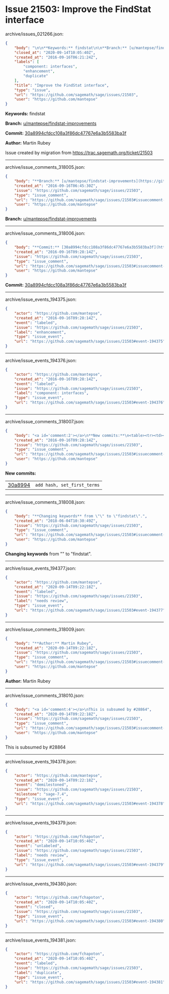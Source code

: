 # Issue 21503: Improve the FindStat interface

archive/issues_021266.json:
```json
{
    "body": "\n\n**Keywords:** findstat\n\n**Branch:** [u/mantepse/findstat-improvements](https://github.com/sagemath/sagetrac-mirror/tree/u/mantepse/findstat-improvements)\n\n**Commit:** [30a8994cfdcc108a3f86dc47767e6a3b5583ba3f](https://github.com/sagemath/sagetrac-mirror/commit/30a8994cfdcc108a3f86dc47767e6a3b5583ba3f)\n\n**Author:** Martin Rubey\n\nIssue created by migration from https://trac.sagemath.org/ticket/21503\n\n",
    "closed_at": "2020-09-14T10:05:40Z",
    "created_at": "2016-09-16T06:21:24Z",
    "labels": [
        "component: interfaces",
        "enhancement",
        "duplicate"
    ],
    "title": "Improve the FindStat interface",
    "type": "issue",
    "url": "https://github.com/sagemath/sage/issues/21503",
    "user": "https://github.com/mantepse"
}
```


**Keywords:** findstat

**Branch:** [u/mantepse/findstat-improvements](https://github.com/sagemath/sagetrac-mirror/tree/u/mantepse/findstat-improvements)

**Commit:** [30a8994cfdcc108a3f86dc47767e6a3b5583ba3f](https://github.com/sagemath/sagetrac-mirror/commit/30a8994cfdcc108a3f86dc47767e6a3b5583ba3f)

**Author:** Martin Rubey

Issue created by migration from https://trac.sagemath.org/ticket/21503





---

archive/issue_comments_318005.json:
```json
{
    "body": "**Branch:** [u/mantepse/findstat-improvements](https://github.com/sagemath/sagetrac-mirror/tree/u/mantepse/findstat-improvements)",
    "created_at": "2016-09-16T06:45:30Z",
    "issue": "https://github.com/sagemath/sage/issues/21503",
    "type": "issue_comment",
    "url": "https://github.com/sagemath/sage/issues/21503#issuecomment-318005",
    "user": "https://github.com/mantepse"
}
```

**Branch:** [u/mantepse/findstat-improvements](https://github.com/sagemath/sagetrac-mirror/tree/u/mantepse/findstat-improvements)



---

archive/issue_comments_318006.json:
```json
{
    "body": "**Commit:** [30a8994cfdcc108a3f86dc47767e6a3b5583ba3f](https://github.com/sagemath/sagetrac-mirror/commit/30a8994cfdcc108a3f86dc47767e6a3b5583ba3f)",
    "created_at": "2016-09-16T09:28:14Z",
    "issue": "https://github.com/sagemath/sage/issues/21503",
    "type": "issue_comment",
    "url": "https://github.com/sagemath/sage/issues/21503#issuecomment-318006",
    "user": "https://github.com/mantepse"
}
```

**Commit:** [30a8994cfdcc108a3f86dc47767e6a3b5583ba3f](https://github.com/sagemath/sagetrac-mirror/commit/30a8994cfdcc108a3f86dc47767e6a3b5583ba3f)



---

archive/issue_events_194375.json:
```json
{
    "actor": "https://github.com/mantepse",
    "created_at": "2016-09-16T09:28:14Z",
    "event": "labeled",
    "issue": "https://github.com/sagemath/sage/issues/21503",
    "label": "enhancement",
    "type": "issue_event",
    "url": "https://github.com/sagemath/sage/issues/21503#event-194375"
}
```



---

archive/issue_events_194376.json:
```json
{
    "actor": "https://github.com/mantepse",
    "created_at": "2016-09-16T09:28:14Z",
    "event": "labeled",
    "issue": "https://github.com/sagemath/sage/issues/21503",
    "label": "component: interfaces",
    "type": "issue_event",
    "url": "https://github.com/sagemath/sage/issues/21503#event-194376"
}
```



---

archive/issue_comments_318007.json:
```json
{
    "body": "<a id='comment:2'></a>\n**New commits:**\n<table><tr><td><a href=\"https://github.com/sagemath/sagetrac-mirror/commit/30a8994cfdcc108a3f86dc47767e6a3b5583ba3f\">30a8994</a></td><td><code>add hash, set_first_terms</code></td></tr></table>\n",
    "created_at": "2016-09-16T09:28:14Z",
    "issue": "https://github.com/sagemath/sage/issues/21503",
    "type": "issue_comment",
    "url": "https://github.com/sagemath/sage/issues/21503#issuecomment-318007",
    "user": "https://github.com/mantepse"
}
```

<a id='comment:2'></a>
**New commits:**
<table><tr><td><a href="https://github.com/sagemath/sagetrac-mirror/commit/30a8994cfdcc108a3f86dc47767e6a3b5583ba3f">30a8994</a></td><td><code>add hash, set_first_terms</code></td></tr></table>




---

archive/issue_comments_318008.json:
```json
{
    "body": "**Changing keywords** from \"\" to \"findstat\".",
    "created_at": "2018-06-04T10:30:49Z",
    "issue": "https://github.com/sagemath/sage/issues/21503",
    "type": "issue_comment",
    "url": "https://github.com/sagemath/sage/issues/21503#issuecomment-318008",
    "user": "https://github.com/mantepse"
}
```

**Changing keywords** from "" to "findstat".



---

archive/issue_events_194377.json:
```json
{
    "actor": "https://github.com/mantepse",
    "created_at": "2020-09-14T09:22:18Z",
    "event": "labeled",
    "issue": "https://github.com/sagemath/sage/issues/21503",
    "label": "needs review",
    "type": "issue_event",
    "url": "https://github.com/sagemath/sage/issues/21503#event-194377"
}
```



---

archive/issue_comments_318009.json:
```json
{
    "body": "**Author:** Martin Rubey",
    "created_at": "2020-09-14T09:22:18Z",
    "issue": "https://github.com/sagemath/sage/issues/21503",
    "type": "issue_comment",
    "url": "https://github.com/sagemath/sage/issues/21503#issuecomment-318009",
    "user": "https://github.com/mantepse"
}
```

**Author:** Martin Rubey



---

archive/issue_comments_318010.json:
```json
{
    "body": "<a id='comment:4'></a>\nThis is subsumed by #28864",
    "created_at": "2020-09-14T09:22:18Z",
    "issue": "https://github.com/sagemath/sage/issues/21503",
    "type": "issue_comment",
    "url": "https://github.com/sagemath/sage/issues/21503#issuecomment-318010",
    "user": "https://github.com/mantepse"
}
```

<a id='comment:4'></a>
This is subsumed by #28864



---

archive/issue_events_194378.json:
```json
{
    "actor": "https://github.com/mantepse",
    "created_at": "2020-09-14T09:22:18Z",
    "event": "demilestoned",
    "issue": "https://github.com/sagemath/sage/issues/21503",
    "milestone": "sage-7.4",
    "type": "issue_event",
    "url": "https://github.com/sagemath/sage/issues/21503#event-194378"
}
```



---

archive/issue_events_194379.json:
```json
{
    "actor": "https://github.com/fchapoton",
    "created_at": "2020-09-14T10:05:40Z",
    "event": "unlabeled",
    "issue": "https://github.com/sagemath/sage/issues/21503",
    "label": "needs review",
    "type": "issue_event",
    "url": "https://github.com/sagemath/sage/issues/21503#event-194379"
}
```



---

archive/issue_events_194380.json:
```json
{
    "actor": "https://github.com/fchapoton",
    "created_at": "2020-09-14T10:05:40Z",
    "event": "closed",
    "issue": "https://github.com/sagemath/sage/issues/21503",
    "type": "issue_event",
    "url": "https://github.com/sagemath/sage/issues/21503#event-194380"
}
```



---

archive/issue_events_194381.json:
```json
{
    "actor": "https://github.com/fchapoton",
    "created_at": "2020-09-14T10:05:40Z",
    "event": "labeled",
    "issue": "https://github.com/sagemath/sage/issues/21503",
    "label": "duplicate",
    "type": "issue_event",
    "url": "https://github.com/sagemath/sage/issues/21503#event-194381"
}
```
